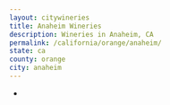 ```yaml
---
layout: citywineries
title: Anaheim Wineries
description: Wineries in Anaheim, CA
permalink: /california/orange/anaheim/
state: ca
county: orange
city: anaheim
---
```

-

